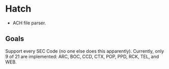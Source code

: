 # Hatch

- ACH file parser.

## Goals

Support every SEC Code (no one else does this apparently).
Currently, only 9 of 21 are implemented: ARC, BOC, CCD, CTX, POP, PPD, RCK, TEL, and WEB.

